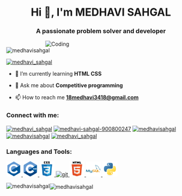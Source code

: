 <h1 align="center">Hi 👋, I'm MEDHAVI SAHGAL</h1>
<h3 align="center">A passionate problem solver and developer</h3>
<img align="right" alt="Coding" width="400" src="https://cdn.dribbble.com/users/4055494/screenshots/15215756/media/d2b66c4ca0192aa26d103448b3d1518b.gif">
<p align="left"> <img src="https://komarev.com/ghpvc/?username=medhavisahgal&label=Profile%20views&color=0e75b6&style=flat" alt="medhavisahgal" /> </p>

<p align="left"> <a href="https://twitter.com/medhavi_sahgal" target="blank"><img src="https://img.shields.io/twitter/follow/medhavi_sahgal?logo=twitter&style=for-the-badge" alt="medhavi_sahgal" /></a> </p>

- 🌱 I’m currently learning **HTML CSS**

- 💬 Ask me about **Competitive programming**

- 📫 How to reach me **18medhavi3418@gmail.com**

<h3 align="left">Connect with me:</h3>
<p align="left">
<a href="https://twitter.com/medhavi_sahgal" target="blank"><img align="center" src="https://raw.githubusercontent.com/rahuldkjain/github-profile-readme-generator/master/src/images/icons/Social/twitter.svg" alt="medhavi_sahgal" height="30" width="40" /></a>
<a href="https://linkedin.com/in/medhavi-sahgal-900800247" target="blank"><img align="center" src="https://raw.githubusercontent.com/rahuldkjain/github-profile-readme-generator/master/src/images/icons/Social/linked-in-alt.svg" alt="medhavi-sahgal-900800247" height="30" width="40" /></a>
<a href="https://instagram.com/medhavisahgal" target="blank"><img align="center" src="https://raw.githubusercontent.com/rahuldkjain/github-profile-readme-generator/master/src/images/icons/Social/instagram.svg" alt="medhavisahgal" height="30" width="40" /></a>
<a href="https://www.codechef.com/users/medhavisahgal" target="blank"><img align="center" src="https://cdn.jsdelivr.net/npm/simple-icons@3.1.0/icons/codechef.svg" alt="medhavisahgal" height="30" width="40" /></a>
<a href="https://codeforces.com/profile/medhavi_sahgal" target="blank"><img align="center" src="https://raw.githubusercontent.com/rahuldkjain/github-profile-readme-generator/master/src/images/icons/Social/codeforces.svg" alt="medhavi_sahgal" height="30" width="40" /></a>
</p>

<h3 align="left">Languages and Tools:</h3>
<p align="left"> <a href="https://www.cprogramming.com/" target="_blank" rel="noreferrer"> <img src="https://raw.githubusercontent.com/devicons/devicon/master/icons/c/c-original.svg" alt="c" width="40" height="40"/> </a> <a href="https://www.w3schools.com/cpp/" target="_blank" rel="noreferrer"> <img src="https://raw.githubusercontent.com/devicons/devicon/master/icons/cplusplus/cplusplus-original.svg" alt="cplusplus" width="40" height="40"/> </a> <a href="https://www.w3schools.com/css/" target="_blank" rel="noreferrer"> <img src="https://raw.githubusercontent.com/devicons/devicon/master/icons/css3/css3-original-wordmark.svg" alt="css3" width="40" height="40"/> </a> <a href="https://git-scm.com/" target="_blank" rel="noreferrer"> <img src="https://www.vectorlogo.zone/logos/git-scm/git-scm-icon.svg" alt="git" width="40" height="40"/> </a> <a href="https://www.w3.org/html/" target="_blank" rel="noreferrer"> <img src="https://raw.githubusercontent.com/devicons/devicon/master/icons/html5/html5-original-wordmark.svg" alt="html5" width="40" height="40"/> </a> <a href="https://www.mysql.com/" target="_blank" rel="noreferrer"> <img src="https://raw.githubusercontent.com/devicons/devicon/master/icons/mysql/mysql-original-wordmark.svg" alt="mysql" width="40" height="40"/> </a> <a href="https://www.python.org" target="_blank" rel="noreferrer"> <img src="https://raw.githubusercontent.com/devicons/devicon/master/icons/python/python-original.svg" alt="python" width="40" height="40"/> </a> </p>

<p><img align="left" src="https://github-readme-stats.vercel.app/api/top-langs?username=medhavisahgal&show_icons=true&locale=en&layout=compact" alt="medhavisahgal" /></p>

<p><img align="center" src="https://github-readme-streak-stats.herokuapp.com/?user=medhavisahgal&" alt="medhavisahgal" /></p>
